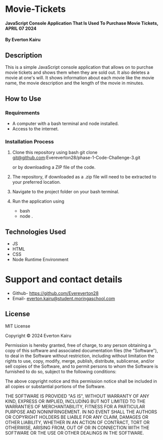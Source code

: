 # Movie-Tickets
#### JavaScript Console Application That Is Used To Purchase Movie Tickets, APRIL 07 2024
#### By **Everton Kairu** 

## Description 
This is a simple JavaScript console application that allows on to purchse movie tickets and shows them when they are sold out. It also deletes a movie at one's will. It shows information about each movie like the movie name, the movie description and the length of the movie in minutes.

## How to Use
### Requirements
* A computer with a bash terminal and node installed.
* Access to the internet.

### Installation Process
1. Clone this repository using
      bash
      git clone git@github.com:Evereverton28/phase-1-Code-Challenge-3.git
    
    or by downloading a ZIP file of the code.
  
2. The repository, if downloaded as a .zip file will need to be extracted to your preferred location.

3. Navigate to the project folder on your bash terminal.

4. Run the application using
    * bash
    * node .

## Technologies Used
* JS
* HTML
* CSS
* Node Runtime Environment

# Support and contact details
* Github- https://github.com/Evereverton28
* Email- everton.kairu@student.moringaschool.com

## License 
MIT License

Copyright &copy; 2024 Everton Kairu

Permission is hereby granted, free of charge, to any person obtaining a copy of this software and associated documentation files (the "Software"), to deal in the Software without restriction, including without limitation the rights to use, copy, modify, merge, publish, distribute, sublicense, and/or sell copies of the Software, and to permit persons to whom the Software is furnished to do so, subject to the following conditions:

The above copyright notice and this permission notice shall be included in all copies or substantial portions of the Software.

THE SOFTWARE IS PROVIDED "AS IS", WITHOUT WARRANTY OF ANY KIND, EXPRESS OR IMPLIED, INCLUDING BUT NOT LIMITED TO THE WARRANTIES OF MERCHANTABILITY, FITNESS FOR A PARTICULAR PURPOSE AND NONINFRINGEMENT. IN NO EVENT SHALL THE AUTHORS OR COPYRIGHT HOLDERS BE LIABLE FOR ANY CLAIM, DAMAGES OR OTHER LIABILITY, WHETHER IN AN ACTION OF CONTRACT, TORT OR OTHERWISE, ARISING FROM, OUT OF OR IN CONNECTION WITH THE SOFTWARE OR THE USE OR OTHER DEALINGS IN THE SOFTWARE.
